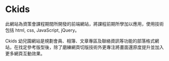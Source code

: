 # Ckids
 
 此網站為資策會課程期間所開發的前端網站，將課程前期所學加以應用，使用技術包括 html, css, JavaScript, jQuery。

 Ckids 幼兒園網站是規劃會員、相簿、文章專區及聯絡資訊等功能的部落格式網站，在找定參考版型後，除了磨練網頁切版技術外更專注將畫面還原度提升並加入更多網頁互動效果。
